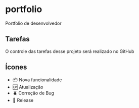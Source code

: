 # portfolio
Portfolio de desenvolvedor

## Tarefas
O controle das tarefas desse projeto será realizado no GitHub

## Ícones
- :package: Nova funcionalidade
- :up: Atualização
- :beetle: Correção de Bug
- :checkered_flag: Release